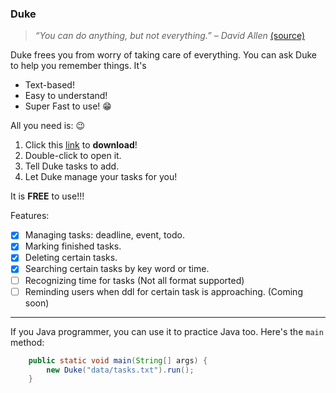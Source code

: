 ### Duke
> *“You can do anything, but not everything.” – David Allen* [(source)](https://dansilvestre.com/productivity-quotes/)

Duke frees you from worry of taking care of everything. You can ask Duke to help you remember things. It's
* Text-based!
* Easy to understand!
* Super Fast to use! :grin:

All you need is: :wink:
   1. Click this [link](https://github.com/HangZelin/ip) to **download**!
   2. Double-click to open it.
   3. Tell Duke tasks to add.
   4. Let Duke manage your tasks for you!
  
It is **FREE** to use!!!

Features:
- [x] Managing tasks: deadline, event, todo. 
- [x] Marking finished tasks.
- [x] Deleting certain tasks.
- [x] Searching certain tasks by key word or time.  
- [ ] Recognizing time for tasks (Not all format supported)
- [ ] Reminding users when ddl for certain task is approaching. (Coming soon)

****
If you Java programmer, you can use it to practice Java too. Here's the `main` method:
```java
    public static void main(String[] args) {
        new Duke("data/tasks.txt").run();
    }
```
